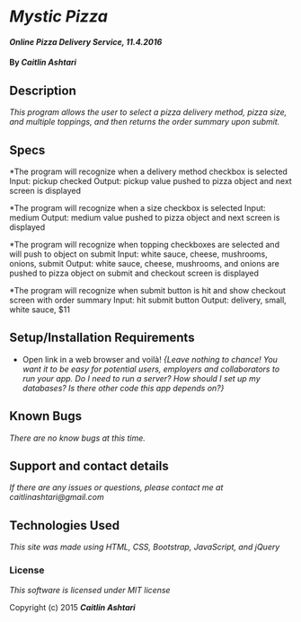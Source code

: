 # _Mystic Pizza_

#### _Online Pizza Delivery Service, 11.4.2016_

#### By _**Caitlin Ashtari**_

## Description

_This program allows the user to select a pizza delivery method, pizza size, and multiple toppings, and then returns the order summary upon submit._

## Specs

*The program will recognize when a delivery method checkbox is selected
	Input: pickup checked
	Output: pickup value pushed to pizza object and next screen is displayed

*The program will recognize when a size checkbox is selected
	Input: medium
	Output: medium value pushed to pizza object and next screen is displayed

*The program will recognize when topping checkboxes are selected and will push to object on submit
	Input: white sauce, cheese, mushrooms, onions, submit
	Output: white sauce, cheese, mushrooms, and onions are pushed to pizza object on submit
	and checkout screen is displayed

*The program will recognize when submit button is hit and show checkout screen with order summary
	Input: hit submit button
	Output: delivery, small, white sauce, $11

## Setup/Installation Requirements

* Open link in a web browser and voilà!
_{Leave nothing to chance! You want it to be easy for potential users, employers and collaborators to run your app. Do I need to run a server? How should I set up my databases? Is there other code this app depends on?}_

## Known Bugs

_There are no know bugs at this time._

## Support and contact details

_If there are any issues or questions, please contact me at caitlinashtari@gmail.com_

## Technologies Used

_This site was made using HTML, CSS, Bootstrap, JavaScript, and jQuery_

### License

*This software is licensed under MIT license*

Copyright (c) 2015 **_Caitlin Ashtari_**
